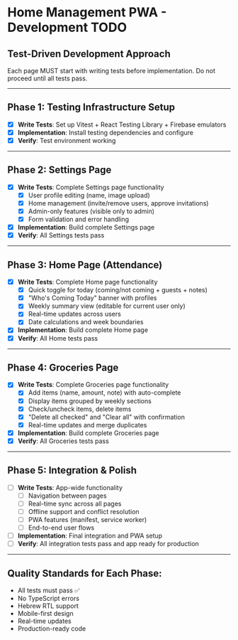 # Home Management PWA - Development TODO

## Test-Driven Development Approach
Each page MUST start with writing tests before implementation. Do not proceed until all tests pass.

---

## Phase 1: Testing Infrastructure Setup
- [x] **Write Tests**: Set up Vitest + React Testing Library + Firebase emulators
- [x] **Implementation**: Install testing dependencies and configure
- [x] **Verify**: Test environment working

---

## Phase 2: Settings Page
- [x] **Write Tests**: Complete Settings page functionality
  - [x] User profile editing (name, image upload)
  - [x] Home management (invite/remove users, approve invitations)
  - [x] Admin-only features (visible only to admin)
  - [x] Form validation and error handling
- [x] **Implementation**: Build complete Settings page
- [x] **Verify**: All Settings tests pass

---

## Phase 3: Home Page (Attendance)
- [x] **Write Tests**: Complete Home page functionality
  - [x] Quick toggle for today (coming/not coming + guests + notes)
  - [x] "Who's Coming Today" banner with profiles
  - [x] Weekly summary view (editable for current user only)
  - [x] Real-time updates across users
  - [x] Date calculations and week boundaries
- [x] **Implementation**: Build complete Home page
- [x] **Verify**: All Home tests pass

---

## Phase 4: Groceries Page
- [x] **Write Tests**: Complete Groceries page functionality
  - [x] Add items (name, amount, note) with auto-complete
  - [x] Display items grouped by weekly sections
  - [x] Check/uncheck items, delete items
  - [x] "Delete all checked" and "Clear all" with confirmation
  - [x] Real-time updates and merge duplicates
- [x] **Implementation**: Build complete Groceries page
- [x] **Verify**: All Groceries tests pass

---

## Phase 5: Integration & Polish
- [ ] **Write Tests**: App-wide functionality
  - [ ] Navigation between pages
  - [ ] Real-time sync across all pages
  - [ ] Offline support and conflict resolution
  - [ ] PWA features (manifest, service worker)
  - [ ] End-to-end user flows
- [ ] **Implementation**: Final integration and PWA setup
- [ ] **Verify**: All integration tests pass and app ready for production

---

## Quality Standards for Each Phase:
- All tests must pass ✅
- No TypeScript errors
- Hebrew RTL support
- Mobile-first design
- Real-time updates
- Production-ready code